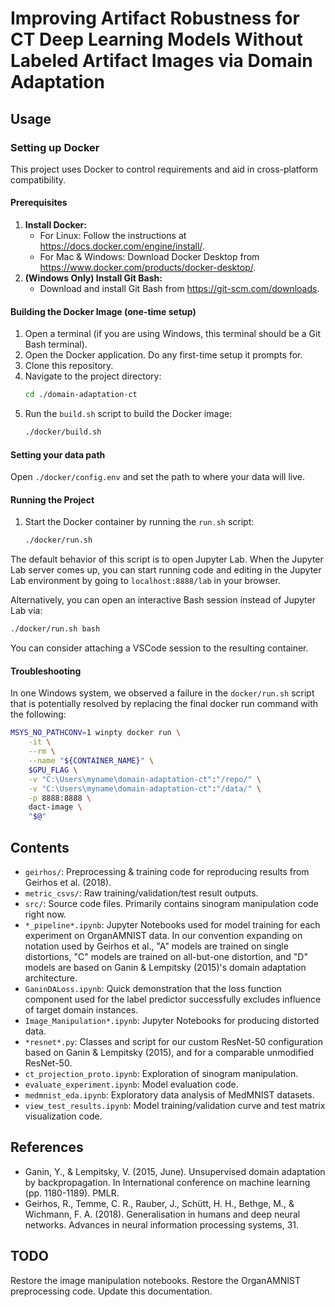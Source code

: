 # Improving Artifact Robustness for CT Deep Learning Models Without Labeled Artifact Images via Domain Adaptation

## Usage

### Setting up Docker

This project uses Docker to control requirements and aid in cross-platform compatibility.

#### Prerequisites

1. **Install Docker:**
   - For Linux: Follow the instructions at https://docs.docker.com/engine/install/.
   - For Mac & Windows: Download Docker Desktop from https://www.docker.com/products/docker-desktop/.
1. **(Windows Only) Install Git Bash:**
   - Download and install Git Bash from https://git-scm.com/downloads.

#### Building the Docker Image (one-time setup)

1. Open a terminal (if you are using Windows, this terminal should be a Git Bash terminal).
1. Open the Docker application. Do any first-time setup it prompts for.
1. Clone this repository.
1. Navigate to the project directory:
   ```bash
   cd ./domain-adaptation-ct
   ```
1. Run the `build.sh` script to build the Docker image:
   ```bash
   ./docker/build.sh
   ```

#### Setting your data path

Open `./docker/config.env` and set the path to where your data will live.

#### Running the Project

1. Start the Docker container by running the `run.sh` script:
   ```bash
   ./docker/run.sh
   ```

The default behavior of this script is to open Jupyter Lab. When the Jupyter Lab server comes up, you can start running code and editing in the Jupyter Lab environment by going to `localhost:8888/lab` in your browser.


Alternatively, you can open an interactive Bash session instead of Jupyter Lab via:

```bash
./docker/run.sh bash
```

You can consider attaching a VSCode session to the resulting container.

#### Troubleshooting

In one Windows system, we observed a failure in the `docker/run.sh` script that is potentially resolved by replacing the final docker run command with the following:
```bash
MSYS_NO_PATHCONV=1 winpty docker run \
    -it \
    --rm \
    --name "${CONTAINER_NAME}" \
    $GPU_FLAG \
    -v "C:\Users\myname\domain-adaptation-ct":"/repo/" \
    -v "C:\Users\myname\domain-adaptation-ct":"/data/" \
    -p 8888:8888 \
    dact-image \
    "$@"
```

## Contents

- `geirhos/`: Preprocessing & training code for reproducing results from Geirhos et al. (2018).
- `metric_csvs/`: Raw training/validation/test result outputs.
- `src/`: Source code files. Primarily contains sinogram manipulation code right now.
- `*_pipeline*.ipynb`: Jupyter Notebooks used for model training for each experiment on OrganAMNIST data. In our convention expanding on notation used by Geirhos et al., "A" models are trained on single distortions, "C" models are trained on all-but-one distortion, and "D" models are based on Ganin & Lempitsky (2015)'s domain adaptation architecture.
- `GaninDALoss.ipynb`: Quick demonstration that the loss function component used for the label predictor successfully excludes influence of target domain instances.
- `Image_Manipulation*.ipynb`: Jupyter Notebooks for producing distorted data.
- `*resnet*.py`: Classes and script for our custom ResNet-50 configuration based on Ganin & Lempitsky (2015), and for a comparable unmodified ResNet-50.
- `ct_projection_proto.ipynb`: Exploration of sinogram manipulation.
- `evaluate_experiment.ipynb`: Model evaluation code.
- `medmnist_eda.ipynb`: Exploratory data analysis of MedMNIST datasets.
- `view_test_results.ipynb`: Model training/validation curve and test matrix visualization code. 

## References

- Ganin, Y., & Lempitsky, V. (2015, June). Unsupervised domain adaptation by backpropagation. In International conference on machine learning (pp. 1180-1189). PMLR.
- Geirhos, R., Temme, C. R., Rauber, J., Schütt, H. H., Bethge, M., & Wichmann, F. A. (2018). Generalisation in humans and deep neural networks. Advances in neural information processing systems, 31.

## TODO

Restore the image manipulation notebooks.
Restore the OrganAMNIST preprocessing code.
Update this documentation.
